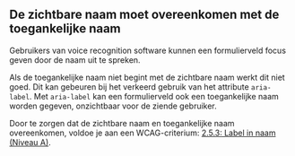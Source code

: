 <!-- @license CC0-1.0 -->

## De zichtbare naam moet overeenkomen met de toegankelijke naam

Gebruikers van voice recognition software kunnen een formulierveld focus geven door de naam uit te spreken.

Als de toegankelijke naam niet begint met de zichtbare naam werkt dit niet goed. Dit kan gebeuren bij het verkeerd gebruik van het attribute `aria-label`. Met `aria-label` kan een formulierveld ook een toegankelijke naam worden gegeven, onzichtbaar voor de ziende gebruiker.

Door te zorgen dat de zichtbare naam en toegankelijke naam overeenkomen, voldoe je aan een WCAG-criterium: [2.5.3: Label in naam (Niveau A)](https://www.w3.org/WAI/WCAG21/Understanding/label-in-name.html).
